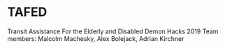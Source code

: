 # TAFED
Transit Assistance For the Elderly and Disabled 
Demon Hacks 2019
Team members:
Malcolm Machesky,
Alex Bolejack,
Adrian Kirchner
